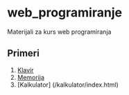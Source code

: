 # web_programiranje
Materijali za kurs web programiranja

## Primeri
1. [Klavir](/klavir/index.html)
2. [Memorija](/memorija/index.html)
3. [Kalkulator] (/kalkulator/index.html)
